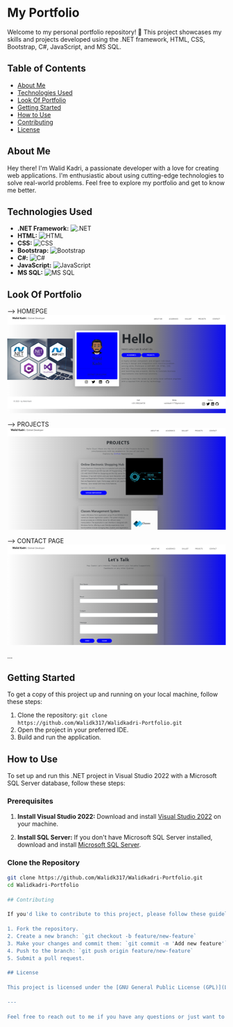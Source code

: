 # My Portfolio

Welcome to my personal portfolio repository! 🚀 This project showcases my skills and projects developed using the .NET framework, HTML, CSS, Bootstrap, C#, JavaScript, and MS SQL.

## Table of Contents

- [About Me](#about-me)
- [Technologies Used](#technologies-used)
- [Look Of Portfolio](#Look-Of-Portfolio)
- [Getting Started](#getting-started)
- [How to Use](#how-to-use)
- [Contributing](#contributing)
- [License](#license)

## About Me

Hey there! I'm Walid Kadri, a passionate developer with a love for creating web applications. I'm enthusiastic about using cutting-edge technologies to solve real-world problems. Feel free to explore my portfolio and get to know me better.

## Technologies Used

- **.NET Framework:** ![.NET](https://img.shields.io/badge/-.NET-512BD4?style=flat-square&logo=.net&logoColor=white)
- **HTML:** ![HTML](https://img.shields.io/badge/-HTML-E34F26?style=flat-square&logo=html5&logoColor=white)
- **CSS:** ![CSS](https://img.shields.io/badge/-CSS-1572B6?style=flat-square&logo=css3&logoColor=white)
- **Bootstrap:** ![Bootstrap](https://img.shields.io/badge/-Bootstrap-563D7C?style=flat-square&logo=bootstrap&logoColor=white)
- **C#:** ![C#](https://img.shields.io/badge/-C%23-239120?style=flat-square&logo=c-sharp&logoColor=white)
- **JavaScript:** ![JavaScript](https://img.shields.io/badge/-JavaScript-F7DF1E?style=flat-square&logo=javascript&logoColor=black)
- **MS SQL:** ![MS SQL](https://img.shields.io/badge/-MS%20SQL-CC2927?style=flat-square&logo=microsoft-sql-server&logoColor=white)


## Look Of Portfolio


--> HOMEPGE
![Project Screenshot](portfolio1.png)

--> PROJECTS
![Project Screenshot](portfolio2.png)

--> CONTACT PAGE
![Project Screenshot](portfolio3.png)

...

## Getting Started

To get a copy of this project up and running on your local machine, follow these steps:

1. Clone the repository: `git clone https://github.com/Walidk317/Walidkadri-Portfolio.git`
2. Open the project in your preferred IDE.
3. Build and run the application.

## How to Use

To set up and run this .NET project in Visual Studio 2022 with a Microsoft SQL Server database, follow these steps:

### Prerequisites

1. **Install Visual Studio 2022:**
   Download and install [Visual Studio 2022](https://visualstudio.microsoft.com/) on your machine.

2. **Install SQL Server:**
   If you don't have Microsoft SQL Server installed, download and install [Microsoft SQL Server](https://www.microsoft.com/en-us/sql-server/sql-server-downloads).

### Clone the Repository

```bash
git clone https://github.com/Walidk317/Walidkadri-Portfolio.git
cd Walidkadri-Portfolio

## Contributing

If you'd like to contribute to this project, please follow these guidelines:

1. Fork the repository.
2. Create a new branch: `git checkout -b feature/new-feature`
3. Make your changes and commit them: `git commit -m 'Add new feature'`
4. Push to the branch: `git push origin feature/new-feature`
5. Submit a pull request.

## License

This project is licensed under the [GNU General Public License (GPL)](LICENSE.md) - see the [LICENSE.md](LICENSE.md) file for details.

---

Feel free to reach out to me if you have any questions or just want to connect! 😊🚀
